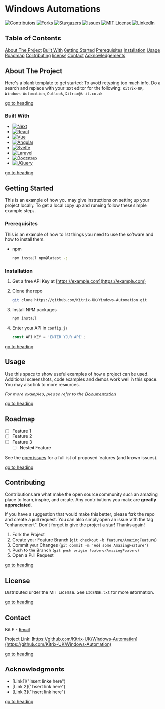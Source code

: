 # Windows Automations
<!-- PROJECT SHIELDS -->
<!--
*** I'm using markdown "reference style" links for readability.
*** Reference links are enclosed in brackets [ ] instead of parentheses ( ).
*** See the bottom of this document for the declaration of the reference variables
*** for contributors-url, forks-url, etc. This is an optional, concise syntax you may use.
*** https://www.markdownguide.org/basic-syntax/#reference-style-links
-->
[![Contributors][contributors-shield]][contributors-url]
[![Forks][forks-shield]][forks-url]
[![Stargazers][stars-shield]][stars-url]
[![Issues][issues-shield]][issues-url]
[![MIT License][license-shield]][license-url]
[![LinkedIn][linkedin-shield]][linkedin-url]

## Table of Contents

[About The Project](#about-the-project)
    [Built With](#built-with)
[Getting Started](#getting-started)
    [Prerequisites](#prerequisites)
    [Installation](#installation)
[Usage](#usage)
[Roadmap](#roadmap)
[Contributing](#contributing)
[license](#license)
[Contact](#contact)
[Acknowledgements](#acknowledgments)

<!-- ABOUT THE PROJECT -->
## About The Project

Here's a blank template to get started: To avoid retyping too much info. Do a search and replace with your text editor for the following: `Kitrix-UK`, `Windows-Automation`, `Outlook`, `Kitrix@k-it.co.uk`

[go to heading](#windows-automations)

### Built With

* [![Next][Next.js]][Next-url]
* [![React][React.js]][React-url]
* [![Vue][Vue.js]][Vue-url]
* [![Angular][Angular.io]][Angular-url]
* [![Svelte][Svelte.dev]][Svelte-url]
* [![Laravel][Laravel.com]][Laravel-url]
* [![Bootstrap][Bootstrap.com]][Bootstrap-url]
* [![JQuery][JQuery.com]][JQuery-url]

[go to heading](#windows-automations)

<!-- GETTING STARTED -->
## Getting Started

This is an example of how you may give instructions on setting up your project locally.
To get a local copy up and running follow these simple example steps.

### Prerequisites

This is an example of how to list things you need to use the software and how to install them.

* npm

  ```sh
  npm install npm@latest -g
  ```

### Installation

1. Get a free API Key at [https://example.com](https://example.com)
2. Clone the repo

   ```sh
   git clone https://github.com/Kitrix-UK/Windows-Automation.git
   ```

3. Install NPM packages

   ```sh
   npm install
   ```

4. Enter your API in `config.js`

   ```js
   const API_KEY = 'ENTER YOUR API';
   ```

[go to heading](#windows-automations)

<!-- USAGE EXAMPLES -->
## Usage

Use this space to show useful examples of how a project can be used. Additional screenshots, code examples and demos work well in this space. You may also link to more resources.

_For more examples, please refer to the [Documentation](https://example.com)_

[go to heading](#windows-automations)

<!-- ROADMAP -->
## Roadmap

* [ ] Feature 1
* [ ] Feature 2
* [ ] Feature 3
  * [ ] Nested Feature

See the [open issues](https://github.com/Kitrix-UK/Windows-Automation/issues) for a full list of proposed features (and known issues).

[go to heading](#windows-automations)

<!-- CONTRIBUTING -->
## Contributing

Contributions are what make the open source community such an amazing place to learn, inspire, and create. Any contributions you make are **greatly appreciated**.

If you have a suggestion that would make this better, please fork the repo and create a pull request. You can also simply open an issue with the tag "enhancement".
Don't forget to give the project a star! Thanks again!

1. Fork the Project
2. Create your Feature Branch (`git checkout -b feature/AmazingFeature`)
3. Commit your Changes (`git commit -m 'Add some AmazingFeature'`)
4. Push to the Branch (`git push origin feature/AmazingFeature`)
5. Open a Pull Request

[go to heading](#windows-automations)

<!-- LICENSE -->
## License

Distributed under the MIT License. See `LICENSE.txt` for more information.

[go to heading](#windows-automations)

<!-- CONTACT -->
## Contact

Kit F - [Email](mailto:Kitrix@k-it.co.uk)

Project Link: [https://github.com/Kitrix-UK/Windows-Automation](https://github.com/Kitrix-UK/Windows-Automation)

[go to heading](#windows-automations)

<!-- ACKNOWLEDGMENTS -->
## Acknowledgments

* [Link1]("insert linke here")
* [Link 2]("Insert link here")
* [Link 3]("insert link here")

[go to heading](#windows-automations)

<!-- MARKDOWN LINKS & IMAGES -->
<!-- https://www.markdownguide.org/basic-syntax/#reference-style-links -->
[contributors-shield]: https://img.shields.io/github/contributors/Kitrix-UK/Windows-Automation.svg?style=for-the-badge
[contributors-url]: https://github.com/Kitrix-UK/Windows-Automation/graphs/contributors
[forks-shield]: https://img.shields.io/github/forks/Kitrix-UK/Windows-Automation.svg?style=for-the-badge
[forks-url]: https://github.com/Kitrix-UK/Windows-Automation/network/members
[stars-shield]: https://img.shields.io/github/stars/Kitrix-UK/Windows-Automation.svg?style=for-the-badge
[stars-url]: https://github.com/Kitrix-UK/Windows-Automation/stargazers
[issues-shield]: https://img.shields.io/github/issues/Kitrix-UK/Windows-Automation.svg?style=for-the-badge
[issues-url]: https://github.com/Kitrix-UK/Windows-Automation/issues
[license-shield]: https://img.shields.io/github/license/Kitrix-UK/Windows-Automation.svg?style=for-the-badge
[license-url]: https://github.com/Kitrix-UK/Windows-Automation/blob/master/LICENSE.txt
[linkedin-shield]: https://img.shields.io/badge/-LinkedIn-black.svg?style=for-the-badge&logo=linkedin&colorB=555
[linkedin-url]: https://linkedin.com/in/linkedin_username
[Next.js]: https://img.shields.io/badge/next.js-000000?style=for-the-badge&logo=nextdotjs&logoColor=white
[Next-url]: https://nextjs.org/
[React.js]: https://img.shields.io/badge/React-20232A?style=for-the-badge&logo=react&logoColor=61DAFB
[React-url]: https://reactjs.org/
[Vue.js]: https://img.shields.io/badge/Vue.js-35495E?style=for-the-badge&logo=vuedotjs&logoColor=4FC08D
[Vue-url]: https://vuejs.org/
[Angular.io]: https://img.shields.io/badge/Angular-DD0031?style=for-the-badge&logo=angular&logoColor=white
[Angular-url]: https://angular.io/
[Svelte.dev]: https://img.shields.io/badge/Svelte-4A4A55?style=for-the-badge&logo=svelte&logoColor=FF3E00
[Svelte-url]: https://svelte.dev/
[Laravel.com]: https://img.shields.io/badge/Laravel-FF2D20?style=for-the-badge&logo=laravel&logoColor=white
[Laravel-url]: https://laravel.com
[Bootstrap.com]: https://img.shields.io/badge/Bootstrap-563D7C?style=for-the-badge&logo=bootstrap&logoColor=white
[Bootstrap-url]: https://getbootstrap.com
[JQuery.com]: https://img.shields.io/badge/jQuery-0769AD?style=for-the-badge&logo=jquery&logoColor=white
[JQuery-url]: https://jquery.com
